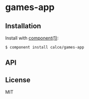 
# games-app

  

## Installation

  Install with [component(1)](http://component.io):

    $ component install calce/games-app

## API



## License

  MIT
